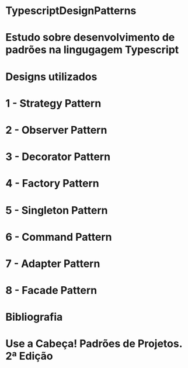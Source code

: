 # TypescriptDesignPatterns

# Estudo sobre desenvolvimento de padrões na lingugagem Typescript

# Designs utilizados

# 1 - Strategy Pattern
# 2 - Observer Pattern
# 3 - Decorator Pattern
# 4 - Factory Pattern
# 5 - Singleton Pattern
# 6 - Command Pattern
# 7 - Adapter Pattern
# 8 - Facade Pattern



# Bibliografia

# Use a Cabeça! Padrões de Projetos. 2ª Edição
